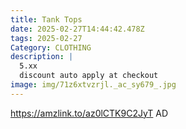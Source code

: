 ```yaml
---
title: Tank Tops
date: 2025-02-27T14:44:42.478Z
tags: 2025-02-27
Category: CLOTHING
description: |
  5.xx
  discount auto apply at checkout 
image: img/71z6xtvzrjl._ac_sy679_.jpg
---
```

https://amzlink.to/az0lCTK9C2JyT
AD